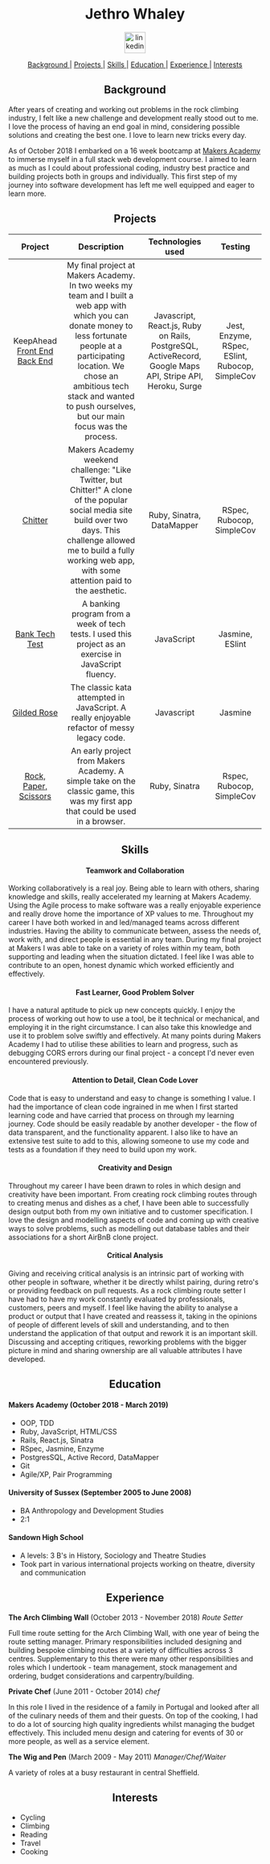 <h1 align="center">Jethro Whaley</h1>
<p align="center">
<a href="https://www.linkedin.com/in/jethro-whaley-69968678/">
<img src="https://www.iconfinder.com/data/icons/free-social-icons/67/linkedin_circle_color-512.png" alt="linkedin" hspace="50" height="42" width="42"></a></p>

<div align="center">

[Background ](#background) |
[Projects ](#projects) |
[Skills ](#skills) |
[Education ](#education) |
[Experience ](#experience) |
[Interests ](#interests)

</div>


<h2 align="center">Background</h2>


After years of creating and working out problems in the rock climbing industry, I felt like a new challenge and development really stood out to me. I love the process of having an end goal in mind, considering possible solutions and creating the best one. I love to learn new tricks every day.

As of October 2018 I embarked on a 16 week bootcamp at [Makers Academy](https://makers.tech/) to immerse myself in a full stack web development course. I aimed to learn as much as I could about professional coding, industry best practice and building projects both in groups and individually. This first step of my journey into software development has left me well equipped and eager to learn more.

<h2 align="center">Projects</h2>


|**Project**|**Description**|**Technologies used**|**Testing**|
|:-----:|:-----:|:-----:|:-----:|
|KeepAhead [Front End](https://github.com/jaywayawyaj/KeepAheadReactFrontEnd/) [Back End](https://github.com/jaywayawyaj/KeepAhead_RailsAPI)|My final project at Makers Academy. In two weeks my team and I built a web app with which you can donate money to less fortunate people at a participating location. We  chose an ambitious tech stack and wanted to push ourselves, but our main focus was the process. |Javascript, React.js, Ruby on Rails, PostgreSQL, ActiveRecord, Google Maps API, Stripe API, Heroku, Surge|Jest, Enzyme, RSpec, ESlint, Rubocop, SimpleCov|
|  [Chitter](https://github.com/jaywayawyaj/chitter-challenge)|Makers Academy weekend challenge: "Like Twitter, but Chitter!" A clone of the popular social media site build over two days. This challenge allowed me to build a fully working web app, with some attention paid to the aesthetic.|Ruby, Sinatra, DataMapper|RSpec, Rubocop, SimpleCov|
|[Bank Tech Test](https://github.com/jaywayawyaj/bank-tech-test)|A banking program from a week of tech tests. I used this project as an exercise in JavaScript fluency.|JavaScript|Jasmine, ESlint|
|[Gilded Rose](https://github.com/jaywayawyaj/gilded-rose-js)|The classic kata attempted in JavaScript. A really enjoyable refactor of messy legacy code.|Javascript|Jasmine|
|[Rock, Paper, Scissors](https://github.com/jaywayawyaj/rps-challenge)|An early project from Makers Academy. A simple take on the classic game, this was my first app that could be used in a browser.|Ruby, Sinatra|Rspec, Rubocop, SimpleCov|



<h2 align="center">Skills</h2>

<h4 align="center">Teamwork and Collaboration</h4>


Working collaboratively is a real joy. Being able to learn with others, sharing knowledge and skills, really accelerated my learning at Makers Academy. Using the Agile process to make software was a really enjoyable experience and really drove home the importance of XP values to me.
Throughout my career I have both worked in and led/managed teams across different industries. Having the ability to communicate between, assess the needs of, work with, and direct people is essential in any team. During my final project at Makers I was able to take on a variety of roles within my team, both supporting and leading when the situation dictated. I feel like I was able to contribute to an open, honest dynamic which worked efficiently and effectively.


<h4 align="center">Fast Learner, Good Problem Solver</h4>

I have a natural aptitude to pick up new concepts quickly. I enjoy the process of working out how to use a tool, be it technical or mechanical, and employing it in the right circumstance. I can also take this knowledge and use it to problem solve swiftly and effectively. At many points during Makers Academy I had to utilise these abilities to learn and progress, such as debugging CORS errors during our final project - a concept I'd never even encountered previously.

<h4 align="center">Attention to Detail, Clean Code Lover</h4>

Code that is easy to understand and easy to change is something I value. I had the importance of clean code ingrained in me when I first started learning code and have carried that process on through my learning journey. Code should be easily readable by another developer - the flow of data transparent, and the functionality apparent. I also like to have an extensive test suite to add to this, allowing someone to use my code and tests as a foundation if they need to build upon my work.

<h4 align="center">Creativity and Design</h4>


Throughout my career I have been drawn to roles in which design and creativity have been important. From creating rock climbing routes through to creating menus and dishes as a chef, I have been able to successfully design output both from my own initiative and to customer specification. I love the design and modelling aspects of code and coming up with creative ways to solve problems, such as modelling out database tables and their associations for a short AirBnB clone project.

<h4 align="center">Critical Analysis</h4>

Giving and receiving critical analysis is an intrinsic part of working with other people in software, whether it be directly whilst pairing, during retro's or providing feedback on pull requests. As a rock climbing route setter I have had to have my work constantly evaluated by professionals, customers, peers and myself. I feel like having the ability to analyse a product or output that I have created and reassess it, taking in the opinions of people of different levels of skill and understanding, and to then understand the application of that output and rework it is an important skill. Discussing and accepting critiques, reworking problems with the bigger picture in mind and sharing ownership are all valuable attributes I have developed.  


<h2 align="center">Education</h2>


#### Makers Academy (October 2018 - March 2019)

- OOP, TDD
- Ruby, JavaScript, HTML/CSS
- Rails, React.js, Sinatra
- RSpec, Jasmine, Enzyme
- PostgresSQL, Active Record, DataMapper
- Git
- Agile/XP, Pair Programming

#### University of Sussex (September 2005 to June 2008)

- BA Anthropology and Development Studies
- 2:1

#### Sandown High School

- A levels: 3 B's in History, Sociology and Theatre Studies
- Took part in various international projects working on theatre, diversity and communication


<h2 align="center">Experience</h2>


**The Arch Climbing Wall** (October 2013 - November 2018) *Route Setter*


Full time route setting for the Arch Climbing Wall, with one year of being the route setting manager. Primary responsibilities included designing and building bespoke climbing routes at a variety of difficulties across 3 centres. Supplementary to this there were many other responsibilities and roles which I undertook - team management, stock management and ordering, budget considerations and carpentry/building.

**Private Chef** (June 2011 - October 2014) *chef*

In this role I lived in the residence of a family in Portugal and looked after all of the culinary needs of them and their guests. On top of the cooking, I had to do a lot of sourcing high quality ingredients whilst managing the budget effectively. This included menu design and catering for events of 30 or more people, as well as a service element.

**The Wig and Pen** (March 2009 - May 2011) *Manager/Chef/Waiter*


A variety of roles at a busy restaurant in central Sheffield.

<h2 align="center">Interests</h2>


- Cycling
- Climbing
- Reading
- Travel
- Cooking
